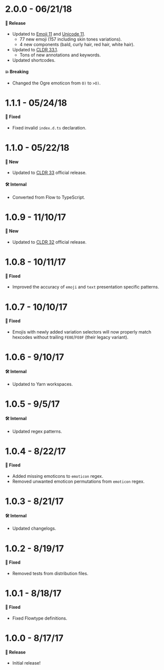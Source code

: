 # 2.0.0 - 06/21/18

#### 🎉 Release

- Updated to [Emoji 11](https://emojipedia.org/emoji-11.0/) and
  [Unicode 11](http://unicode.org/versions/Unicode11.0.0/).
  - 77 new emoji (157 including skin tones variations).
  - 4 new components (bald, curly hair, red hair, white hair).
- Updated to [CLDR 33.1](http://cldr.unicode.org/index/downloads/cldr-33-1).
  - Tons of new annotations and keywords.
- Updated shortcodes.

#### 💥 Breaking

- Changed the Ogre emoticon from `O)` to `>O)`.

# 1.1.1 - 05/24/18

#### 🐞 Fixed

- Fixed invalid `index.d.ts` declaration.

# 1.1.0 - 05/22/18

#### 🚀 New

- Updated to [CLDR 33](http://cldr.unicode.org/index/downloads/cldr-33) official release.

#### 🛠 Internal

- Converted from Flow to TypeScript.

# 1.0.9 - 11/10/17

#### 🚀 New

- Updated to [CLDR 32](http://cldr.unicode.org/index/downloads/cldr-32) official release.

# 1.0.8 - 10/11/17

#### 🐞 Fixed

- Improved the accuracy of `emoji` and `text` presentation specific patterns.

# 1.0.7 - 10/10/17

#### 🐞 Fixed

- Emojis with newly added variation selectors will now properly match hexcodes without trailing
  `FE0E`/`FE0F` (their legacy variant).

# 1.0.6 - 9/10/17

#### 🛠 Internal

- Updated to Yarn workspaces.

# 1.0.5 - 9/5/17

#### 🛠 Internal

- Updated regex patterns.

# 1.0.4 - 8/22/17

#### 🐞 Fixed

- Added missing emoticons to `emoticon` regex.
- Removed unwanted emoticon permutations from `emoticon` regex.

# 1.0.3 - 8/21/17

#### 🛠 Internal

- Updated changelogs.

# 1.0.2 - 8/19/17

#### 🐞 Fixed

- Removed tests from distribution files.

# 1.0.1 - 8/18/17

#### 🐞 Fixed

- Fixed Flowtype definitions.

# 1.0.0 - 8/17/17

#### 🎉 Release

- Initial release!
